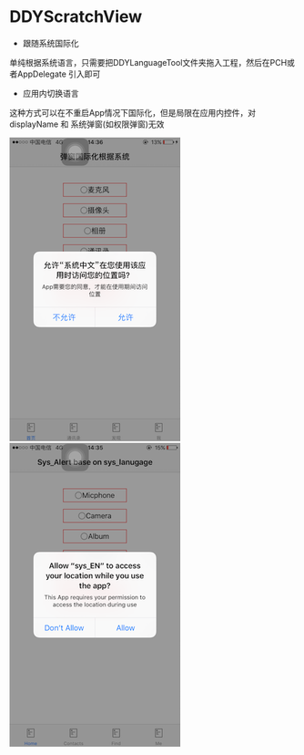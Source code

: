# DDYScratchView

* 跟随系统国际化

单纯根据系统语言，只需要把DDYLanguageTool文件夹拖入工程，然后在PCH或者AppDelegate 引入即可

* 应用内切换语言

这种方式可以在不重启App情况下国际化，但是局限在应用内控件，对displayName 和 系统弹窗(如权限弹窗)无效


![DDYLanguageToolCN.png](https://github.com/starainDou/DDYDemoImage/blob/master/DDYLanguageToolCN.png)  ![DDYLanguageToolEN.png](https://github.com/starainDou/DDYDemoImage/blob/master/DDYLanguageToolEN.png)
  
